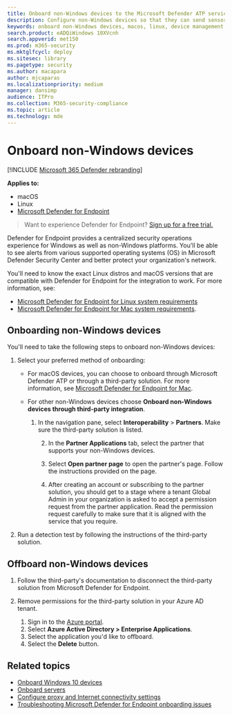 ```yaml
---
title: Onboard non-Windows devices to the Microsoft Defender ATP service
description: Configure non-Windows devices so that they can send sensor data to the Microsoft Defender ATP service.
keywords: onboard non-Windows devices, macos, linux, device management, configure Windows ATP devices, configure Microsoft Defender Advanced Threat Protection devices
search.product: eADQiWindows 10XVcnh
search.appverid: met150
ms.prod: m365-security
ms.mktglfcycl: deploy
ms.sitesec: library
ms.pagetype: security
ms.author: macapara
author: mjcaparas
ms.localizationpriority: medium
manager: dansimp
audience: ITPro
ms.collection: M365-security-compliance
ms.topic: article
ms.technology: mde
---
```


# Onboard non-Windows devices

[!INCLUDE [Microsoft 365 Defender rebranding](../../includes/microsoft-defender.md)]


**Applies to:**

- macOS
- Linux
- [Microsoft Defender for Endpoint](https://go.microsoft.com/fwlink/p/?linkid=2146631)

>Want to experience Defender for Endpoint? [Sign up for a free trial.](https://www.microsoft.com/microsoft-365/windows/microsoft-defender-atp?ocid=docs-wdatp-nonwindows-abovefoldlink) 

Defender for Endpoint provides a centralized security operations experience for Windows as well as non-Windows platforms. You'll be able to see alerts from various supported operating systems (OS) in Microsoft Defender Security Center and better protect your organization's network. 

You'll need to know the exact Linux distros and macOS versions that are compatible with Defender for Endpoint for the integration to work. For more information, see:
- [Microsoft Defender for Endpoint for Linux system requirements](microsoft-defender-atp-linux.md#system-requirements)  
- [Microsoft Defender for Endpoint for Mac system requirements](microsoft-defender-atp-mac.md#system-requirements).

## Onboarding non-Windows devices
You'll need to take the following steps to onboard non-Windows devices:
1. Select your preferred method of onboarding:

   - For macOS devices, you can choose to onboard through Microsoft Defender ATP or through a third-party solution. For more information, see [Microsoft Defender for Endpoint for Mac](https://docs.microsoft.com/windows/security/threat-protection/microsoft-defender-atp/microsoft-defender-atp-mac).
   - For other non-Windows devices choose **Onboard non-Windows devices through third-party integration**.   
       
     1. In the navigation pane, select **Interoperability** > **Partners**. Make sure the third-party solution is listed.

        2. In the **Partner Applications** tab, select the partner that supports your non-Windows devices.

        3. Select **Open partner page** to open the partner's page. Follow the instructions provided on the page.

        4. After creating an account or subscribing to the partner solution, you should get to a stage where a tenant Global Admin in your organization is asked to accept a permission request from the partner application. Read the permission request carefully to make sure that it is aligned with the service that you require. 

        
2. Run a detection test by following the instructions of the third-party solution.

## Offboard non-Windows devices

1. Follow the third-party's documentation to disconnect the third-party solution from Microsoft Defender for Endpoint.

2. Remove permissions for the third-party solution in your Azure AD tenant.
   1. Sign in to the [Azure portal](https://portal.azure.com).
   2. Select **Azure Active Directory > Enterprise Applications**.
   3. Select the application you'd like to offboard.
   4. Select the **Delete** button.


## Related topics
- [Onboard Windows 10 devices](configure-endpoints.md)
- [Onboard servers](configure-server-endpoints.md)
- [Configure proxy and Internet connectivity settings](configure-proxy-internet.md)
- [Troubleshooting Microsoft Defender for Endpoint onboarding issues](troubleshoot-onboarding.md)
